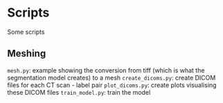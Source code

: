 Scripts
====
Some scripts


Meshing
----
`mesh.py`: example showing the conversion from tiff (which is what the segmentation model creates) to a mesh
`create_dicoms.py`: create DICOM files for each CT scan - label pair
`plot_dicoms.py`: create plots visualising these DICOM files
`train_model.py`: train the model
